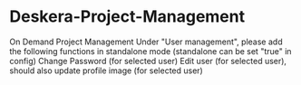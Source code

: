 Deskera-Project-Management
==========================

On Demand Project Management
Under "User management", please add the following functions in standalone mode (standalone can be set "true" in config)
Change Password (for selected user)
Edit user (for selected user), 
should also update profile image (for selected user)
